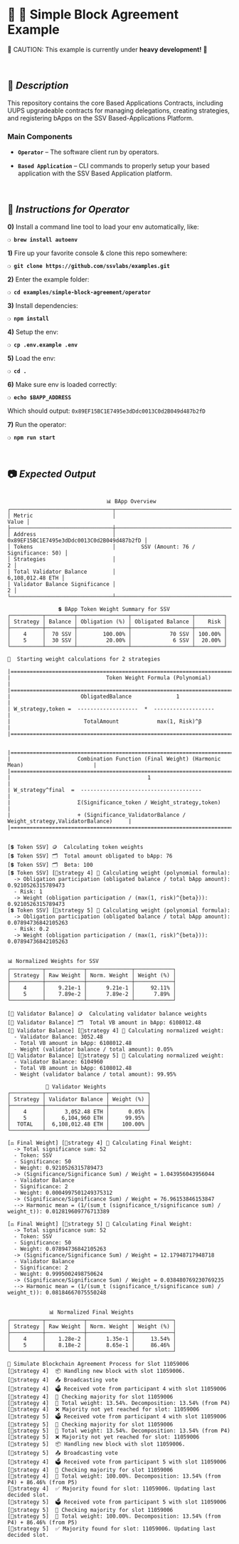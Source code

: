 # :construction_worker: :closed_lock_with_key: __Simple Block Agreement Example__

:construction: CAUTION: This example is currently under **heavy development!** :construction:

&nbsp;

## :book: _Description_

This repository contains the core Based Applications Contracts, including UUPS upgradeable contracts for managing delegations, creating strategies, and registering bApps on the SSV Based-Applications Platform. 

### **Main Components**

- **`Operator`** – The software client run by operators.
  
- **`Based Application`** – CLI commands to properly setup your based application with the SSV Based Application platform.

&nbsp;

## :page_with_curl: _Instructions for Operator_

**0)** Install a command line tool to load your env automatically, like:

__`❍ brew install autoenv`__

**1)** Fire up your favorite console & clone this repo somewhere:

__`❍ git clone https://github.com/ssvlabs/examples.git`__

**2)** Enter the example folder:

__`❍ cd examples/simple-block-agreement/operator`__

**3)** Install dependencies:

__`❍ npm install`__

**4)** Setup the env:

__`❍ cp .env.example .env`__

**5)** Load the env:

__`❍ cd .`__

**6)** Make sure env is loaded correctly:

__`❍ echo $BAPP_ADDRESS`__

Which should output: `0x89EF15BC1E7495e3dDdc0013C0d2B049d487b2fD`

**7)** Run the operator:

__`❍ npm run start`__

&nbsp;

## :camera: _Expected Output_


```console

                               📊 BApp Overview                                
┌────────────────────────────────┬────────────────────────────────────────────┐
│ Metric                         │                                      Value │
├────────────────────────────────┼────────────────────────────────────────────┤
│ Address                        │ 0x89EF15BC1E7495e3dDdc0013C0d2B049d487b2fD │
│ Tokens                         │        SSV (Amount: 76 / Significance: 50) │
│ Strategies                     │                                          2 │
│ Total Validator Balance        │                           6,108,012.48 ETH │
│ Validator Balance Significance │                                          2 │
└────────────────────────────────┴────────────────────────────────────────────┘

                💲 BApp Token Weight Summary for SSV                 
┌──────────┬─────────┬────────────────┬───────────────────┬─────────┐
│ Strategy │ Balance │ Obligation (%) │ Obligated Balance │    Risk │
├──────────┼─────────┼────────────────┼───────────────────┼─────────┤
│    4     │  70 SSV │        100.00% │            70 SSV │ 100.00% │
│    5     │  30 SSV │         20.00% │             6 SSV │  20.00% │
└──────────┴─────────┴────────────────┴───────────────────┴─────────┘

🚀  Starting weight calculations for 2 strategies

|==============================================================================================|
|                              Token Weight Formula (Polynomial)                               |
|==============================================================================================|
|                      ObligatedBalance              1                                         |
| W_strategy,token =  -------------------  *  -------------------                              |
|                       TotalAmount            max(1, Risk)^β                                  |
|==============================================================================================|


|==============================================================================================|
|                     Combination Function (Final Weight) (Harmonic Mean)                      |
|==============================================================================================|
|                                           1                                                  |
| W_strategy^final  =  --------------------------------------                                  |
|                     Σ(Significance_token / Weight_strategy,token)                            |
|                     + (Significance_ValidatorBalance / Weight_strategy,ValidatorBalance)     |
|==============================================================================================|


[💲 Token SSV] 🪙  Calculating token weights
[💲 Token SSV] 🗂️  Total amount obligated to bApp: 76
[💲 Token SSV] 🗂️  Beta: 100
[💲 Token SSV] [🧍strategy 4] 🧮 Calculating weight (polynomial formula):
  -> Obligation participation (obligated balance / total bApp amount): 0.9210526315789473
  - Risk: 1
  -> Weight (obligation participation / (max(1, risk)^{beta})): 0.9210526315789473
[💲 Token SSV] [🧍strategy 5] 🧮 Calculating weight (polynomial formula):
  -> Obligation participation (obligated balance / total bApp amount): 0.07894736842105263
  - Risk: 0.2
  -> Weight (obligation participation / (max(1, risk)^{beta})): 0.07894736842105263

                           
📊 Normalized Weights for SSV                           
┌──────────┬────────────┬──────────────┬────────────┐
│ Strategy │ Raw Weight │ Norm. Weight │ Weight (%) │
├──────────┼────────────┼──────────────┼────────────┤
│    4     │    9.21e-1 │      9.21e-1 │     92.11% │
│    5     │    7.89e-2 │      7.89e-2 │      7.89% │
└──────────┴────────────┴──────────────┴────────────┘

[🔑 Validator Balance] 🪙  Calculating validator balance weights
[🔑 Validator Balance] 🗂️  Total VB amount in bApp: 6108012.48
[🔑 Validator Balance] [🧍strategy 4] 🧮 Calculating normalized weight:
  - Validator Balance: 3052.48
  - Total VB amount in bApp: 6108012.48
  - Weight (validator balance / total amount): 0.05%
[🔑 Validator Balance] [🧍strategy 5] 🧮 Calculating normalized weight:
  - Validator Balance: 6104960
  - Total VB amount in bApp: 6108012.48
  - Weight (validator balance / total amount): 99.95%

            🔑 Validator Weights             
┌──────────┬───────────────────┬────────────┐
│ Strategy │ Validator Balance │ Weight (%) │
├──────────┼───────────────────┼────────────┤
│    4     │      3,052.48 ETH │      0.05% │
│    5     │     6,104,960 ETH │     99.95% │
│  TOTAL   │  6,108,012.48 ETH │    100.00% │
└──────────┴───────────────────┴────────────┘

[⚖️ Final Weight] [🧍strategy 4] 🧮 Calculating Final Weight:
  -> Total significance sum: 52
  - Token: SSV
  - Significance: 50
  - Weight: 0.9210526315789473
  -> (Significance/Significance Sum) / Weight = 1.043956043956044
  - Validator Balance
  - Significance: 2
  - Weight: 0.0004997501249375312
  -> (Significance/Significance Sum) / Weight = 76.96153846153847
  --> Harmonic mean = (1/(sum_t (significance_t/significance sum) / weight_t)): 0.012819609776713389

[⚖️ Final Weight] [🧍strategy 5] 🧮 Calculating Final Weight:
  -> Total significance sum: 52
  - Token: SSV
  - Significance: 50
  - Weight: 0.07894736842105263
  -> (Significance/Significance Sum) / Weight = 12.17948717948718
  - Validator Balance
  - Significance: 2
  - Weight: 0.9995002498750624
  -> (Significance/Significance Sum) / Weight = 0.038480769230769235
  --> Harmonic mean = (1/(sum_t (significance_t/significance sum) / weight_t)): 0.08184667075550248


             📊 Normalized Final Weights             
┌──────────┬────────────┬──────────────┬────────────┐
│ Strategy │ Raw Weight │ Norm. Weight │ Weight (%) │
├──────────┼────────────┼──────────────┼────────────┤
│    4     │    1.28e-2 │      1.35e-1 │     13.54% │
│    5     │    8.18e-2 │      8.65e-1 │     86.46% │
└──────────┴────────────┴──────────────┴────────────┘

🚀 Simulate Blockchain Agreement Process for Slot 11059006
[🧍strategy 4]  📦 Handling new block with slot 11059006.
[🧍strategy 4]  📤 Broadcasting vote
[🧍strategy 4]  🗳️ Received vote from participant 4 with slot 11059006
[🧍strategy 4]  📄 Checking majority for slot 11059006
[🧍strategy 4]  🔢 Total weight: 13.54%. Decomposition: 13.54% (from P4)
[🧍strategy 4]  ❌ Majority not yet reached for slot: 11059006
[🧍strategy 5]  🗳️ Received vote from participant 4 with slot 11059006
[🧍strategy 5]  📄 Checking majority for slot 11059006
[🧍strategy 5]  🔢 Total weight: 13.54%. Decomposition: 13.54% (from P4)
[🧍strategy 5]  ❌ Majority not yet reached for slot: 11059006
[🧍strategy 5]  📦 Handling new block with slot 11059006.
[🧍strategy 5]  📤 Broadcasting vote
[🧍strategy 4]  🗳️ Received vote from participant 5 with slot 11059006
[🧍strategy 4]  📄 Checking majority for slot 11059006
[🧍strategy 4]  🔢 Total weight: 100.00%. Decomposition: 13.54% (from P4) + 86.46% (from P5)
[🧍strategy 4]  ✅ Majority found for slot: 11059006. Updating last decided slot.
[🧍strategy 5]  🗳️ Received vote from participant 5 with slot 11059006
[🧍strategy 5]  📄 Checking majority for slot 11059006
[🧍strategy 5]  🔢 Total weight: 100.00%. Decomposition: 13.54% (from P4) + 86.46% (from P5)
[🧍strategy 5]  ✅ Majority found for slot: 11059006. Updating last decided slot.
```